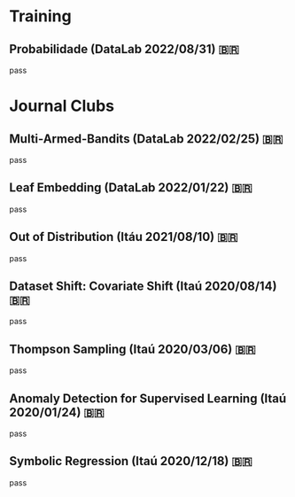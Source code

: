 # Training

## Probabilidade (DataLab 2022/08/31) 🇧🇷

pass

# Journal Clubs

## Multi-Armed-Bandits (DataLab 2022/02/25) 🇧🇷

pass

## Leaf Embedding (DataLab 2022/01/22) 🇧🇷

pass

## Out of Distribution (Itáu 2021/08/10) 🇧🇷

pass

## Dataset Shift: Covariate Shift (Itaú 2020/08/14) 🇧🇷

pass

## Thompson Sampling (Itaú 2020/03/06) 🇧🇷

pass

## Anomaly Detection for Supervised Learning (Itaú 2020/01/24) 🇧🇷

pass

## Symbolic Regression (Itaú 2020/12/18) 🇧🇷

pass
